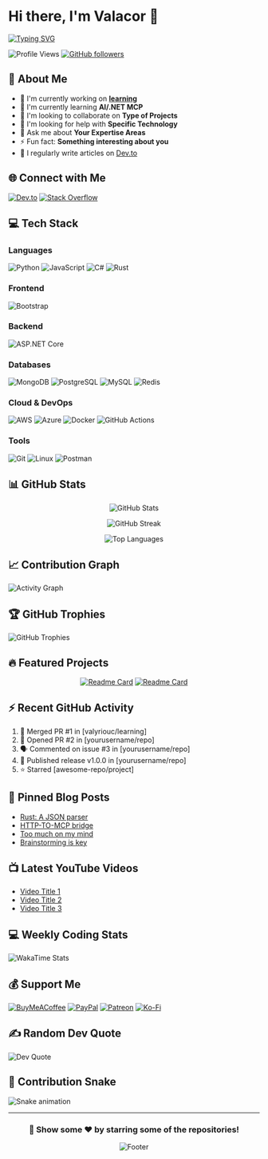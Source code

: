 # Hi there, I'm Valacor 👋

<!-- Animated typing introduction -->
[![Typing SVG](https://readme-typing-svg.herokuapp.com?font=Fira+Code&pause=1000&color=2E9EF7&width=435&lines=Full+Stack+Developer;Open+Source+Enthusiast;Always+Learning+New+Things)](https://git.io/typing-svg)

<!-- Profile views counter -->
![Profile Views](https://komarev.com/ghpvc/?username=valyriouc&color=blue&style=flat-square)
[![GitHub followers](https://img.shields.io/github/followers/valyriouc?label=Follow&style=social)](https://github.com/valyriouc)

<!-- About Me Section -->
## 🚀 About Me

- 🔭 I'm currently working on **[learning](https://github.com/valyriouc/learning)**
- 🌱 I'm currently learning **AI/.NET MCP**
- 👯 I'm looking to collaborate on **Type of Projects**
- 🤔 I'm looking for help with **Specific Technology**
- 💬 Ask me about **Your Expertise Areas**
- ⚡ Fun fact: **Something interesting about you**
- 📝 I regularly write articles on [Dev.to](https://dev.to/0xvalacor)

<!-- Social Links -->
## 🌐 Connect with Me
[![Dev.to](https://img.shields.io/badge/dev.to-0A0A0A?logo=dev.to&logoColor=white)](https://dev.to/0xvalacor)
[![Stack Overflow](https://img.shields.io/badge/-Stackoverflow-FE7A16?logo=stack-overflow&logoColor=white)](https://stackoverflow.com/users/18750663)

<!-- Tech Stack -->
## 💻 Tech Stack

### Languages
![Python](https://img.shields.io/badge/python-3670A0?style=for-the-badge&logo=python&logoColor=ffdd54)
![JavaScript](https://img.shields.io/badge/javascript-%23323330.svg?style=for-the-badge&logo=javascript&logoColor=%23F7DF1E)
![C#](https://img.shields.io/badge/c%23-%23239120.svg?style=for-the-badge&logo=csharp&logoColor=white)
![Rust](https://img.shields.io/badge/rust-%23000000.svg?style=for-the-badge&logo=rust&logoColor=white)

### Frontend
![Bootstrap](https://img.shields.io/badge/bootstrap-%238511FA.svg?style=for-the-badge&logo=bootstrap&logoColor=white)

### Backend
![ASP.NET Core](https://img.shields.io/badge/ASP.NET%20Core-%235C2D91.svg?style=for-the-badge&logo=.net&logoColor=white)

### Databases
![MongoDB](https://img.shields.io/badge/MongoDB-%234ea94b.svg?style=for-the-badge&logo=mongodb&logoColor=white)
![PostgreSQL](https://img.shields.io/badge/postgres-%23316192.svg?style=for-the-badge&logo=postgresql&logoColor=white)
![MySQL](https://img.shields.io/badge/mysql-%2300000f.svg?style=for-the-badge&logo=mysql&logoColor=white)
![Redis](https://img.shields.io/badge/redis-%23DD0031.svg?style=for-the-badge&logo=redis&logoColor=white)

### Cloud & DevOps
![AWS](https://img.shields.io/badge/AWS-%23FF9900.svg?style=for-the-badge&logo=amazon-aws&logoColor=white)
![Azure](https://img.shields.io/badge/azure-%230072C6.svg?style=for-the-badge&logo=microsoftazure&logoColor=white)
![Docker](https://img.shields.io/badge/docker-%230db7ed.svg?style=for-the-badge&logo=docker&logoColor=white)
![GitHub Actions](https://img.shields.io/badge/github%20actions-%232671E5.svg?style=for-the-badge&logo=githubactions&logoColor=white)

### Tools
![Git](https://img.shields.io/badge/git-%23F05033.svg?style=for-the-badge&logo=git&logoColor=white)
![Linux](https://img.shields.io/badge/Linux-FCC624?style=for-the-badge&logo=linux&logoColor=black)
![Postman](https://img.shields.io/badge/Postman-FF6C37?style=for-the-badge&logo=postman&logoColor=white)

<!-- GitHub Stats -->
## 📊 GitHub Stats

<div align="center">
  
![GitHub Stats](https://github-readme-stats.vercel.app/api?username=valyriouc&theme=dark&hide_border=false&include_all_commits=true&count_private=true)

![GitHub Streak](https://github-readme-streak-stats.herokuapp.com/?user=valyriouc&theme=dark&hide_border=false)

![Top Languages](https://github-readme-stats.vercel.app/api/top-langs/?username=valyriouc&theme=dark&hide_border=false&include_all_commits=true&count_private=true&layout=compact)

</div>

<!-- Activity Graph -->
## 📈 Contribution Graph

![Activity Graph](https://github-readme-activity-graph.vercel.app/graph?username=valyriouc&theme=react-dark&hide_border=true&area=true)

<!-- GitHub Trophies -->
## 🏆 GitHub Trophies

![GitHub Trophies](https://github-profile-trophy.vercel.app/?username=valyriouc&theme=darkhub&no-frame=false&no-bg=false&margin-w=4)

<!-- Featured Projects -->
## 🔥 Featured Projects

<div align="center">
  
[![Readme Card](https://github-readme-stats.vercel.app/api/pin/?username=valyriouc&repo=project1&theme=dark)](https://github.com/yourusername/project1)
[![Readme Card](https://github-readme-stats.vercel.app/api/pin/?username=valyriouc&repo=project2&theme=dark)](https://github.com/yourusername/project2)

</div>

<!-- Recent Activity -->
## ⚡ Recent GitHub Activity

<!--START_SECTION:activity-->
1. 🎉 Merged PR #1 in [valyriouc/learning]
2. 💪 Opened PR #2 in [yourusername/repo]
3. 🗣 Commented on issue #3 in [yourusername/repo]
4. 🚀 Published release v1.0.0 in [yourusername/repo]
5. ⭐ Starred [awesome-repo/project]
<!--END_SECTION:activity-->

<!-- Blog Posts -->
## 📝 Pinned Blog Posts

<!-- BLOG-POST-LIST:START -->
- [Rust: A JSON parser](https://dev.to/0xvalacor/rust-a-json-parser-2i0o)
- [HTTP-TO-MCP bridge](https://dev.to/0xvalacor/002-wins-of-my-week-244n)
- [Too much on my mind](https://dev.to/0xvalacor/too-much-on-my-mind-4268)
- [Brainstorming is key](https://dev.to/0xvalacor/003-brainstorming-is-key-24bj)

<!-- BLOG-POST-LIST:END -->

<!-- YouTube Videos -->
## 📺 Latest YouTube Videos

<!-- YOUTUBE:START -->
- [Video Title 1](https://youtube.com/watch?v=video1)
- [Video Title 2](https://youtube.com/watch?v=video2)
- [Video Title 3](https://youtube.com/watch?v=video3)
<!-- YOUTUBE:END -->

<!-- Coding Stats (WakaTime) -->
## 💻 Weekly Coding Stats
![WakaTime Stats](https://github-readme-stats.vercel.app/api/wakatime?username=valacor&theme=dark)

<!-- Support -->
## 💰 Support Me

[![BuyMeACoffee](https://img.shields.io/badge/Buy%20Me%20a%20Coffee-ffdd00?style=for-the-badge&logo=buy-me-a-coffee&logoColor=black)](https://buymeacoffee.com/yourusername)
[![PayPal](https://img.shields.io/badge/PayPal-00457C?style=for-the-badge&logo=paypal&logoColor=white)](https://paypal.me/yourusername)
[![Patreon](https://img.shields.io/badge/Patreon-F96854?style=for-the-badge&logo=patreon&logoColor=white)](https://patreon.com/yourusername)
[![Ko-Fi](https://img.shields.io/badge/Ko--fi-F16061?style=for-the-badge&logo=ko-fi&logoColor=white)](https://ko-fi.com/yourusername)

<!-- Random Dev Quote -->
## ✍️ Random Dev Quote

![Dev Quote](https://quotes-github-readme.vercel.app/api?type=horizontal&theme=dark)

<!-- Snake Animation -->
## 🐍 Contribution Snake

![Snake animation](https://github.com/valyriouc/valyriouc/blob/output/github-contribution-grid-snake.svg)

---

<div align="center">
  
### 👀 Show some ❤️ by starring some of the repositories!

![Footer](https://capsule-render.vercel.app/api?type=waving&color=gradient&height=100&section=footer)

</div>
